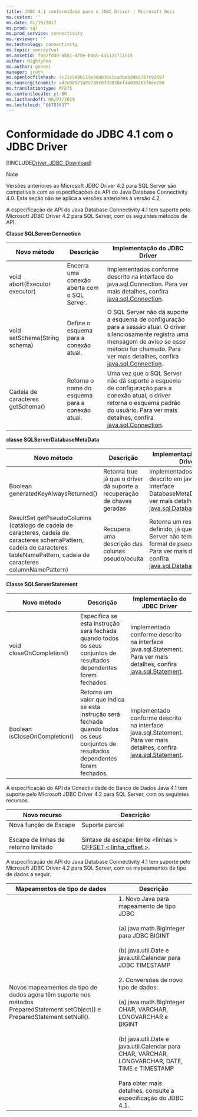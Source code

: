 ```yaml
---
title: JDBC 4.1 conformidade para o JDBC Driver | Microsoft Docs
ms.custom: ''
ms.date: 01/19/2017
ms.prod: sql
ms.prod_service: connectivity
ms.reviewer: ''
ms.technology: connectivity
ms.topic: conceptual
ms.assetid: f087fd40-8451-478e-b465-43112c711515
author: MightyPen
ms.author: genemi
manager: jroth
ms.openlocfilehash: 7c21c548b113e9da03661ca3beb04b6757c92697
ms.sourcegitcommit: ad2e98972a0e739c0fd2038ef4a030265f0ee788
ms.translationtype: MTE75
ms.contentlocale: pt-BR
ms.lasthandoff: 06/07/2019
ms.locfileid: "66781637"
---
```

# <a name="jdbc-41-compliance-for-the-jdbc-driver"></a>Conformidade do JDBC 4.1 com o JDBC Driver
[!INCLUDE[Driver_JDBC_Download](../../includes/driver_jdbc_download.md)]

    
> [!NOTE]  
>  Versões anteriores ao Microsoft JDBC Driver 4.2 para SQL Server são compatíveis com as especificações de API do Java Database Connectivity 4.0. Esta seção não se aplica a versões anteriores à versão 4.2.  
  
 A especificação de API do Java Database Connectivity 4.1 tem suporte pelo Microsoft JDBC Driver 4.2 para SQL Server, com os seguintes métodos de API.  
  
 **Classe SQLServerConnection**  
  
|Novo método|Descrição|Implementação do JDBC Driver|  
|----------------|-----------------|--------------------------------|  
|void abort(Executor executor)|Encerra uma conexão aberta com o SQL Server.|Implementados conforme descrito na interface do java.sql.Connection. Para ver mais detalhes, confira [java.sql.Connection](https://docs.oracle.com/javase/7/docs/api/java/sql/Connection.html).|  
|void setSchema(String schema)|Define o esquema para a conexão atual.|O SQL Server não dá suporte a esquema de configuração para a sessão atual. O driver silenciosamente registra uma mensagem de aviso se esse método for chamado. Para ver mais detalhes, confira [java.sql.Connection](https://docs.oracle.com/javase/7/docs/api/java/sql/Connection.html).|  
|Cadeia de caracteres getSchema()|Retorna o nome do esquema para a conexão atual.|Uma vez que o SQL Server não dá suporte a esquema de configuração para a conexão atual, o driver retorna o esquema padrão do usuário. Para ver mais detalhes, confira [java.sql.Connection](https://docs.oracle.com/javase/7/docs/api/java/sql/Connection.html).|  
  
 **classe SQLServerDatabaseMetaData**  
  
|Novo método|Descrição|Implementação do JDBC Driver|  
|----------------|-----------------|--------------------------------|  
|Boolean generatedKeyAlwaysReturned()|Retorna true já que o driver dá suporte a recuperação de chaves geradas|Implementados conforme descrito em java.sql. Interface DatabaseMetaData. Para ver mais detalhes, confira [java.sql.DatabaseMetaData](https://docs.oracle.com/javase/7/docs/api/java/sql/DatabaseMetaData.html).|  
|ResultSet getPseudoColumns (catálogo de cadeia de caracteres, cadeia de caracteres schemaPattern, cadeia de caracteres tableNamePattern, cadeia de caracteres columnNamePattern)|Recupera uma descrição das colunas pseudo/oculta|Retorna um resultado vazio definido, já que o SQL Server não tem uma noção formal de pseudo colunas. Para ver mais detalhes, confira [java.sql.DatabaseMetaData](https://docs.oracle.com/javase/7/docs/api/java/sql/DatabaseMetaData.html).|  
  
 **Classe SQLServerStatement**  
  
|Novo método|Descrição|Implementação do JDBC Driver|  
|----------------|-----------------|--------------------------------|  
|void closeOnCompletion()|Especifica se esta instrução será fechada quando todos os seus conjuntos de resultados dependentes forem fechados.|Implementado conforme descrito na interface java.sql.Statement. Para ver mais detalhes, confira [java.sql.Statement](https://docs.oracle.com/javase/7/docs/api/java/sql/Statement.html).|  
|Boolean isCloseOnCompletion()|Retorna um valor que indica se esta instrução será fechada quando todos os seus conjuntos de resultados dependentes forem fechados.|Implementado conforme descrito na interface java.sql.Statement. Para ver mais detalhes, confira [java.sql.Statement](https://docs.oracle.com/javase/7/docs/api/java/sql/Statement.html).|  
  
 A especificação do API da Conectividade do Banco de Dados Java 4.1 tem suporte pelo Microsoft JDBC Driver 4.2 para SQL Server, com os seguintes recursos.  
  
|Novo recurso|Descrição|  
|-----------------|-----------------|  
|Nova função de Escape<br /><br /> Escape de linhas de retorno limitado|Suporte parcial<br /><br /> Sintaxe de escape: limite \<linhas > [OFFSET < linha_offset >](using-sql-escape-sequences.md).|  
  
 A especificação de API do Java Database Connectivity 4.1 tem suporte pelo Microsoft JDBC Driver 4.2 para SQL Server, com os mapeamentos de tipo de dados a seguir.  
  
|Mapeamentos de tipo de dados|Descrição|  
|------------------------|-----------------|  
|Novos mapeamentos de tipo de dados agora têm suporte nos métodos PreparedStatement.setObject() e PreparedStatement.setNull().|1. Novo Java para mapeamento de tipo JDBC<br /><br /> (a) java.math.BigInteger para JDBC BIGINT<br /><br /> (b) java.util.Date e java.util.Calendar para JDBC TIMESTAMP<br /><br /> 2. Conversões de novo tipo de dados:<br /><br /> (a) java.math.BigInteger CHAR, VARCHAR, LONGVARCHAR e BIGINT<br /><br /> (b) java.util.Date e java.util.Calendar para CHAR, VARCHAR, LONGVARCHAR, DATE, TIME e TIMESTAMP<br /><br /> Para obter mais detalhes, consulte a especificação do JDBC 4.1.|  
  
  
